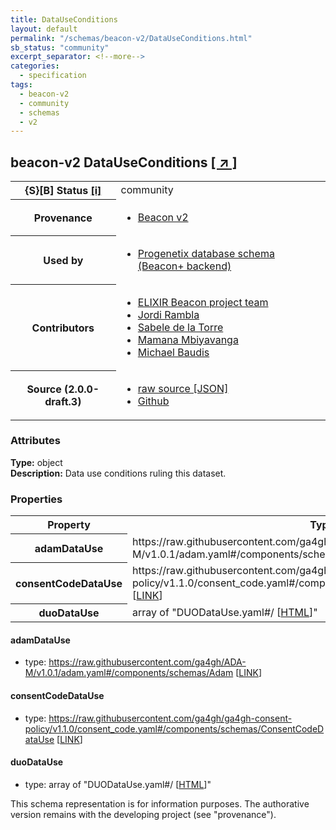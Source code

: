 ```yaml
---
title: DataUseConditions
layout: default
permalink: "/schemas/beacon-v2/DataUseConditions.html"
sb_status: "community"
excerpt_separator: <!--more-->
categories:
  - specification
tags:
  - beacon-v2
  - community
  - schemas
  - v2
---
```


<div id="schema-header-title">
  <h2><span id="schema-header-title-project">beacon-v2</span> DataUseConditions <a href="https://github.com/ga4gh-beacon/specification-v2-blocks" target="_BLANK">[ &nearr; ]</a></h2>
</div>

<table id="schema-header-table">
<tr>
<th>{S}[B] Status <a href="https://schemablocks.org/about/sb-status-levels.html">[i]</a></th>
<td><div id="schema-header-status">community</div></td>
</tr>
<tr><th>Provenance</th><td><ul>
<li><a href="https://github.com/ga4gh-beacon/specification-v2">Beacon v2</a></li>
</ul></td></tr>
<tr><th>Used by</th><td><ul>
<li><a href="https://github.com/progenetix/schemas/">Progenetix database schema (Beacon+ backend)</a></li>
</ul></td></tr>


<!--more-->
<tr><th>Contributors</th><td><ul>
<li><a href="https://beacon-project.io/categories/people.html">ELIXIR Beacon project team</a></li>
<li><a href="https://github.com/jrambla">Jordi Rambla</a></li>
<li><a href="https://github.com/sdelatorrep">Sabele de la Torre</a></li>
<li><a href="https://github.com/mamanambiya">Mamana Mbiyavanga</a></li>
<li><a href="https://orcid.org/0000-0002-9903-4248">Michael Baudis</a></li>
</ul></td></tr>
<tr><th>Source (2.0.0-draft.3)</th><td><ul>
<li><a href="current/DataUseConditions.json" target="_BLANK">raw source [JSON]</a></li>
<li><a href="https://github.com/ga4gh-beacon/specification-v2-blocks/blob/master/schemas/DataUseConditions.yaml" target="_BLANK">Github</a></li>
</ul></td></tr>
</table>

<div id="schema-attributes-title"><h3>Attributes</h3></div>

  
__Type:__ object  
__Description:__ Data use conditions ruling this dataset.

### Properties

<table id="schema-properties-table">
<tr><th>Property</th><th>Type</th></tr>
<tr><th>adamDataUse</th><td>https://raw.githubusercontent.com/ga4gh/ADA-M/v1.0.1/adam.yaml#/components/schemas/Adam [<a href="https://raw.githubusercontent.com/ga4gh/ADA-M/v1.0.1/adam.yaml">LINK</a>]</td></tr>
<tr><th>consentCodeDataUse</th><td>https://raw.githubusercontent.com/ga4gh/ga4gh-consent-policy/v1.1.0/consent_code.yaml#/components/schemas/ConsentCodeDataUse [<a href="https://raw.githubusercontent.com/ga4gh/ga4gh-consent-policy/v1.1.0/consent_code.yaml">LINK</a>]</td></tr>
<tr><th>duoDataUse</th><td>array of "DUODataUse.yaml#/ [<a href="./DUODataUse.html">HTML</a>]"</td></tr>
</table>


#### adamDataUse

* type: https://raw.githubusercontent.com/ga4gh/ADA-M/v1.0.1/adam.yaml#/components/schemas/Adam [<a href="https://raw.githubusercontent.com/ga4gh/ADA-M/v1.0.1/adam.yaml">LINK</a>]




#### consentCodeDataUse

* type: https://raw.githubusercontent.com/ga4gh/ga4gh-consent-policy/v1.1.0/consent_code.yaml#/components/schemas/ConsentCodeDataUse [<a href="https://raw.githubusercontent.com/ga4gh/ga4gh-consent-policy/v1.1.0/consent_code.yaml">LINK</a>]




#### duoDataUse

* type: array of "DUODataUse.yaml#/ [<a href="./DUODataUse.html">HTML</a>]"



<div id="schema-footer"> This schema representation is for information purposes. The authorative  version remains with the developing project (see "provenance"). </div>


